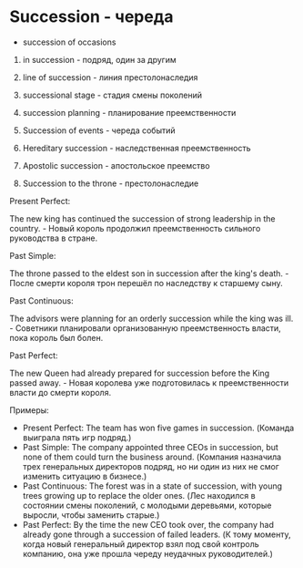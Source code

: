 # Succession - череда




- succession of occasions

1. in succession - подряд, один за другим

2. line of succession - линия престолонаследия

3. successional stage - стадия смены поколений

4. succession planning - планирование преемственности

1. Succession of events - череда событий

2. Hereditary succession - наследственная преемственность

3. Apostolic succession - апостольское преемство

4. Succession to the throne - престолонаследие

Present Perfect:

The new king has continued the succession of strong leadership in the country. - Новый король продолжил преемственность сильного руководства в стране.

Past Simple:

The throne passed to the eldest son in succession after the king's death. - После смерти короля трон перешёл по наследству к старшему сыну.

Past Continuous:

The advisors were planning for an orderly succession while the king was ill. - Советники планировали организованную преемственность власти, пока король был болен.

Past Perfect:

The new Queen had already prepared for succession before the King passed away. - Новая королева уже подготовилась к преемственности власти до смерти короля.

Примеры:

- Present Perfect: The team has won five games in succession. (Команда выиграла пять игр подряд.)
- Past Simple: The company appointed three CEOs in succession, but none of them could turn the business around. (Компания назначила трех генеральных директоров подряд, но ни один из них не смог изменить ситуацию в бизнесе.)
- Past Continuous: The forest was in a state of succession, with young trees growing up to replace the older ones. (Лес находился в состоянии смены поколений, с молодыми деревьями, которые выросли, чтобы заменить старые.)
- Past Perfect: By the time the new CEO took over, the company had already gone through a succession of failed leaders. (К тому моменту, когда новый генеральный директор взял под свой контроль компанию, она уже прошла череду неудачных руководителей.)